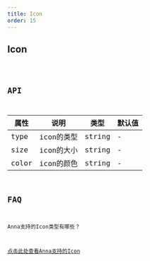 ```yaml
---
title: Icon
order: 15
---
```


## Icon

<code src="./icon/index.tsx" />

## API

| 属性 | 说明 | 类型 | 默认值 |
| --- | --- | ---- | --- |
| type | icon的类型 | string | - |
| size | icon的大小 | string | - |
| color | icon的颜色 | string | - |

## FAQ

Anna支持的Icon类型有哪些？

[点击此处查看Anna支持的Icon](https://www.iconfont.cn/collections/detail?spm=a313x.7781069.1998910419.d9df05512&cid=33)
